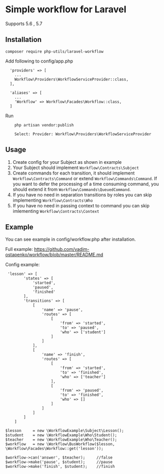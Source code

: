 # Simple workflow for Laravel
Supports 5.6 , 5.7

## Installation

    composer require php-utils/laravel-workflow

Add following to config/app.php
```
  'providers' => [
    ...
    Workflow\Providers\WorkflowServiceProvider::class,
  ],
  
  'aliases' => [
    ...
    'Workflow' => Workflow\Facades\Workflow::class,
  ]
```
Run
```
    php artisan vendor:publish
    
    Select: Provider: Workflow\Providers\WorkflowServiceProvider
```
## Usage

1. Create config for your Subject as shown in example
2. Your Subject should implement ```Workflow\Contracts\Subject```
3. Create commands for each transition, it should implement ```Workflow\Contracts\Command``` 
or extend ```Workflow\Commands\Command```.
If you want to defer the processing of a time consuming command, 
you should extend it from ```Workflow\Commands\QueuedCommand```. 
4. If you have no need in separation transitions by roles you can skip implementing ```Workflow\Contracts\Who```
5. If you have no need in passing context to command you can skip imlementing ```Workflow\Contracts\Context```

## Example
You can see example in config/workflow.php after installation.

Full example: https://github.com/vadim-ostapenko/workflow/blob/master/README.md

Config example:
```
 'lesson' => [
        'states' => [
            'started',
            'paused',
            'finished'
        ],
        'transitions' => [
            [
                'name' => 'pause',
                'routes' => [
                    [
                        'from' => 'started',
                        'to' => 'paused',
                        'who' => ['student']
                    ]
                ]
            ],
            [
                'name' => 'finish',
                'routes' => [
                    [
                        'from' => 'started',
                        'to' => 'finished',
                        'who' => ['teacher']
                    ],
                    [
                        'from' => 'paused',
                        'to' => 'finished',
                        'who' => []
                    ]
                ]
            ]
        ]
    ]
```


```
$lesson     = new \WorkflowExample\Subject\Lesson();
$student    = new \WorkflowExample\Who\Student();
$teacher    = new \WorkflowExample\Who\Teacher();
$workflow   = new \Workflow\BusWorkflow($lesson, \Workflow\Facades\Workflow::get('lesson'));

$workflow->can('answer', $teacher);     //false
$workflow->make('pause', $student);     //pause
$workflow->make('finish', $student);    //finish
```
